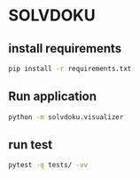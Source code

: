 # SOLVDOKU

## install requirements

```bash
pip install -r requirements.txt
```

## Run application

```bash
python -m solvdoku.visualizer
```

## run test

```bash
pytest -q tests/ -vv
```
